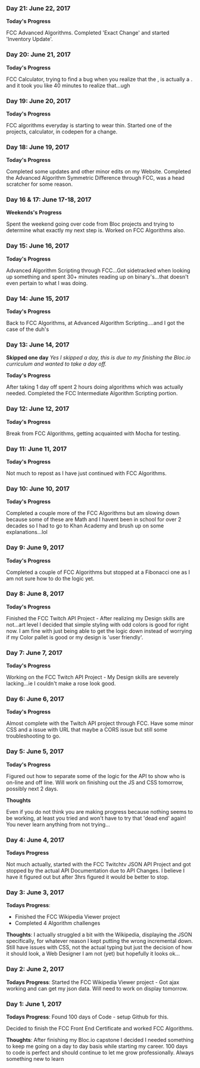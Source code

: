 <!-- # 100 Days Of Code - Log

### Day 0: February 30, 2016 (Example 1)
##### (delete me or comment me out)

**Today's Progress**: Fixed CSS, worked on canvas functionality for the app.

**Thoughts:** I really struggled with CSS, but, overall, I feel like I am slowly getting better at it. Canvas is still new for me, but I managed to figure out some basic functionality.

**Link to work:** [Calculator App](http://www.example.com) -->

### Day 21: June 22, 2017

**Today's Progress**

FCC Advanced Algorithms. Completed 'Exact Change' and started 'Inventory Update'.

### Day 20: June 21, 2017

**Today's Progress**

FCC Calculator, trying to find a bug when you realize that the , is actually a . and it took you like 40 minutes to realize that...ugh

### Day 19: June 20, 2017

**Today's Progress**

FCC algorithms everyday is starting to wear thin. Started one of the projects, calculator, in codepen for a change.

### Day 18: June 19, 2017

**Today's Progress**

Completed some updates and other minor edits on my Website. Completed the Advanced Algorithm Symmetric Difference through FCC, was a head scratcher for some reason.

### Day 16 & 17: June 17-18, 2017

**Weekends's Progress**

Spent the weekend going over code from Bloc projects and trying to determine what exactly my next step is. Worked on FCC Algorithms also.

### Day 15: June 16, 2017

**Today's Progress**

Advanced Algorithm Scripting through FCC...Got sidetracked when looking up something and spent 30+ minutes reading up on binary's...that doesn't even pertain to what I was doing.

### Day 14: June 15, 2017

**Today's Progress**

Back to FCC Algorithms, at Advanced Algorithm Scripting....and I got the case of the duh's

### Day 13: June 14, 2017

**Skipped one day**
_Yes I skipped a day, this is due to my finishing the Bloc.io curriculum and wanted to take a day off._

**Today's Progress**

After taking 1 day off spent 2 hours doing algorithms which was actually needed. Completed the FCC Intermediate Algorithm Scripting portion.


### Day 12: June 12, 2017

**Today's Progress**

Break from FCC Algorithms, getting acquainted with Mocha for testing.

### Day 11: June 11, 2017

**Today's Progress**

Not much to repost as I have just continued with FCC Algorithms.

### Day 10: June 10, 2017

**Today's Progress**

Completed a couple more of the FCC Algorithms but am slowing down because some of these are Math and I havent been in school for over 2 decades so I had to go to Khan Academy and brush up on some explanations...lol

### Day 9: June 9, 2017

**Today's Progress**

Completed a couple of FCC Algorithms but stopped at a Fibonacci one as I am not sure how to do the logic yet.

### Day 8: June 8, 2017

**Today's Progress**

Finished the FCC Twitch API Project - After realizing my Design skills are not...art level I decided that simple styling with odd colors is good for right now. I am fine with just being able to get the logic down instead of worrying if my Color pallet is good or my design is 'user friendly'.

### Day 7: June 7, 2017

**Today's Progress**

Working on the FCC Twitch API Project - My Design skills are severely lacking...ie I couldn't make a rose look good.

### Day 6: June 6, 2017

**Today's Progress**

Almost complete with the Twitch API project through FCC. Have some minor CSS and a issue with URL that maybe a CORS issue but still some troubleshooting to go.

### Day 5: June 5, 2017

**Today's Progress**

Figured out how to separate some of the logic for the API to show who is on-line and off line. Will work on finishing out the JS and CSS tomorrow, possibly next 2 days.

**Thoughts**

Even if you do not think you are making progress because nothing seems to be working, at least you tried and won't have to try that 'dead end' again! You never learn anything from not trying...

### Day 4: June 4, 2017

**Todays Progress**

Not much actually, started with the FCC Twitchtv JSON API Project and got stopped by the actual API Documentation due to API Changes. I believe I have it figured out but after 3hrs figured it would be better to stop.

### Day 3: June 3, 2017

**Todays Progress**:
  - Finished the FCC Wikipedia Viewer project
  - Completed 4 Algorithm challenges

**Thoughts**: I actually struggled a bit with the Wikipedia, displaying the JSON specifically, for whatever reason I kept putting the wrong incremental down. Still have issues with CSS, not the actual typing but just the decision of how it should look, a Web Designer I am not (yet) but hopefully it looks ok...

### Day 2: June 2, 2017

**Todays Progress**: Started the FCC Wikipedia Viewer project - Got ajax working and can get my json data. Will need to work on display tomorrow.

### Day 1: June 1, 2017

**Todays Progress**: Found 100 days of Code - setup Github for this.

Decided to finish the FCC Front End Certificate and worked FCC Algorithms.

**Thoughts**: After finishing my Bloc.io capstone I decided I needed something to keep me going on a day to day basis while starting my career. 100 days to code is perfect and should continue to let me grow professionally. Always something new to learn
